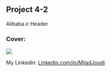 ## Project 4-2
Alibaba.ir Header
   
### Cover:
![](https://s31.picofile.com/file/8469826592/alibaba_header.gif)

My Linkedin: [Linkedin.com/in/MiladJoodi](https://www.linkedin.com/in/MiladJoodi/)  

